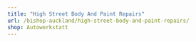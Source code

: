 ```yaml
---
title: "High Street Body And Paint Repairs"
url: /bishop-auckland/high-street-body-and-paint-repairs/
shop: Autowerkstatt
---
```

